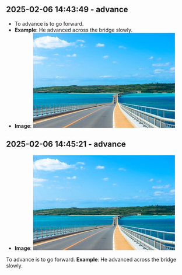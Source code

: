 

## 2025-02-06 14:43:49 - advance
- To advance is to go forward.
- **Example**: He advanced across the bridge slowly.
- **Image**: ![Image](https://raw.githubusercontent.com/toledorodrigow/Anki-Flashcard/main/images/advance_20250206144348.jpg)


## 2025-02-06 14:45:21 - advance
- **Image**: ![Image](https://raw.githubusercontent.com/toledorodrigow/Anki-Flashcard/main/images/advance_20250206144520.jpg)

To advance is to go forward.
**Example**: He advanced across the bridge slowly.
